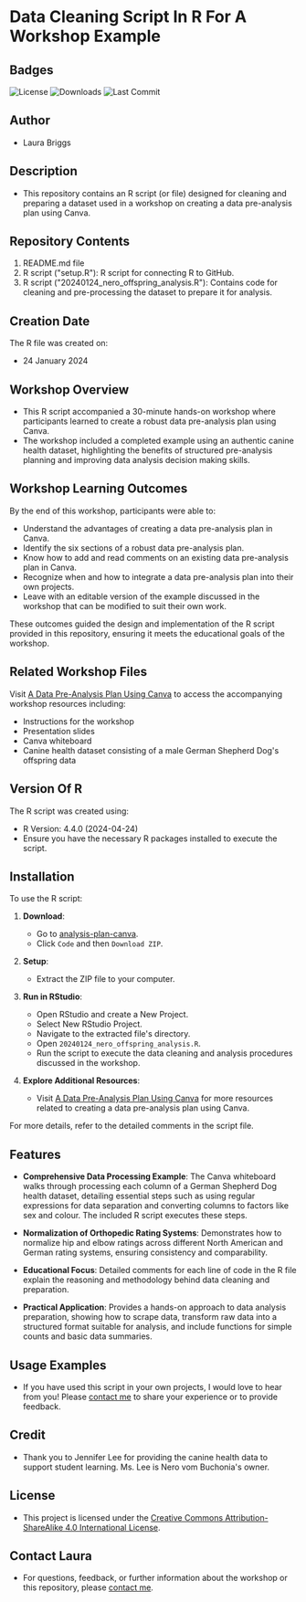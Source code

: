 # Data Cleaning Script In R For A Workshop Example

## Badges

![License](https://img.shields.io/badge/License-CC%20BY--SA%204.0-lightgrey.svg) <!-- License: CC BY-SA 4.0 -->
![Downloads](https://img.shields.io/github/downloads/lebriggs/analysis-plan-canva/total.svg) <!-- Total Downloads -->
![Last Commit](https://img.shields.io/github/last-commit/lebriggs/analysis-plan-canva.svg) <!-- Last Commit -->

## Author

* Laura Briggs

## Description

* This repository contains an R script (or file) designed for cleaning and preparing a dataset used in a workshop on creating a data pre-analysis plan using Canva.

## Repository Contents

1. README.md file
2. R script ("setup.R"): R script for connecting R to GitHub.
3. R script ("20240124_nero_offspring_analysis.R"): Contains code for cleaning and pre-processing the dataset to prepare it for analysis.

## Creation Date

The R file was created on:
* 24 January 2024

## Workshop Overview

* This R script accompanied a 30-minute hands-on workshop where participants learned to create a robust data pre-analysis plan using Canva. 
* The workshop included a completed example using an authentic canine health dataset, highlighting the benefits of structured pre-analysis planning and improving data analysis decision making skills.

## Workshop Learning Outcomes

By the end of this workshop, participants were able to:

- Understand the advantages of creating a data pre-analysis plan in Canva.
- Identify the six sections of a robust data pre-analysis plan.
- Know how to add and read comments on an existing data pre-analysis plan in Canva.
- Recognize when and how to integrate a data pre-analysis plan into their own projects.
- Leave with an editable version of the example discussed in the workshop that can be modified to suit their own work.

These outcomes guided the design and implementation of the R script provided in this repository, ensuring it meets the educational goals of the workshop.

## Related Workshop Files

Visit [A Data Pre-Analysis Plan Using Canva](https://lebriggs.com/talk/dataplan/) to access the accompanying workshop resources including:

* Instructions for the workshop
* Presentation slides
* Canva whiteboard
* Canine health dataset consisting of a male German Shepherd Dog's offspring data

## Version Of R

The R script was created using:

* R Version: 4.4.0 (2024-04-24)
* Ensure you have the necessary R packages installed to execute the script.

## Installation

To use the R script:

1. **Download**:
   - Go to [analysis-plan-canva](https://github.com/lebriggs/analysis-plan-canva).
   - Click `Code` and then `Download ZIP`.

2. **Setup**:
   - Extract the ZIP file to your computer.

3. **Run in RStudio**:
   - Open RStudio and create a New Project. 
   - Select New RStudio Project.
   - Navigate to the extracted file's directory.
   - Open `20240124_nero_offspring_analysis.R`.
   - Run the script to execute the data cleaning and analysis procedures discussed in the workshop.

4. **Explore Additional Resources**:
   - Visit [A Data Pre-Analysis Plan Using Canva](https://lebriggs.com/talk/dataplan/) for more resources related to creating a data pre-analysis plan using Canva.

For more details, refer to the detailed comments in the script file.

## Features

- **Comprehensive Data Processing Example**: The Canva whiteboard walks through processing each column of a German Shepherd Dog health dataset, detailing essential steps such as using regular expressions for data separation and converting columns to factors like sex and colour. The included R script executes these steps.

- **Normalization of Orthopedic Rating Systems**: Demonstrates how to normalize hip and elbow ratings across different North American and German rating systems, ensuring consistency and comparability.

- **Educational Focus**: Detailed comments for each line of code in the R file explain the reasoning and methodology behind data cleaning and preparation.

- **Practical Application**: Provides a hands-on approach to data analysis preparation, showing how to scrape data, transform raw data into a structured format suitable for analysis, and include functions for simple counts and basic data summaries.

## Usage Examples

* If you have used this script in your own projects, I would love to hear from you! Please [contact me](https://lebriggs.com/contact/) to share your experience or to provide feedback.

## Credit

* Thank you to Jennifer Lee for providing the canine health data to support student learning. Ms. Lee is Nero vom Buchonia's owner.

## License

* This project is licensed under the [Creative Commons Attribution-ShareAlike 4.0 International License](https://creativecommons.org/licenses/by-sa/4.0/).

## Contact Laura

* For questions, feedback, or further information about the workshop or this repository, please [contact me](https://lebriggs.com/contact/).

